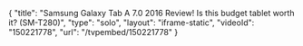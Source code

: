 {
    "title": "Samsung Galaxy Tab A 7.0 2016 Review! Is this budget tablet worth it? (SM-T280)",
    "type": "solo",
    "layout": "iframe-static",
    "videoId": "150221778",
    "url": "\/tvpembed\/150221778"
}